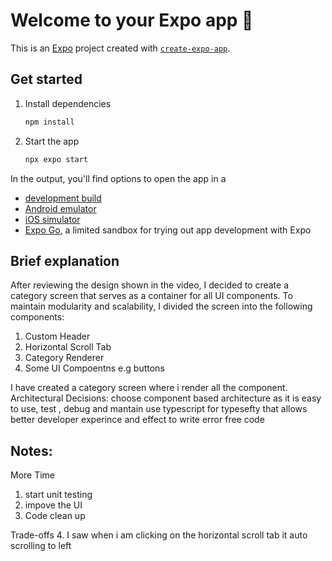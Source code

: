 # Welcome to your Expo app 👋

This is an [Expo](https://expo.dev) project created with [`create-expo-app`](https://www.npmjs.com/package/create-expo-app).

## Get started

1. Install dependencies

   ```bash
   npm install
   ```

2. Start the app

   ```bash
   npx expo start
   ```

In the output, you'll find options to open the app in a

- [development build](https://docs.expo.dev/develop/development-builds/introduction/)
- [Android emulator](https://docs.expo.dev/workflow/android-studio-emulator/)
- [iOS simulator](https://docs.expo.dev/workflow/ios-simulator/)
- [Expo Go](https://expo.dev/go), a limited sandbox for trying out app development with Expo

## Brief explanation
After reviewing the design shown in the video, I decided to create a category screen that serves as a container for all UI components. To maintain modularity and scalability, I divided the screen into the following components:
<ol>
<li>Custom Header</li>
<li>Horizontal Scroll Tab</li>
<li> Category Renderer</li>
<li> Some UI Compoentns e.g buttons</li>
</ol>
I have created a category screen where i render all the component.
Architectural Decisions:
   choose component based architecture as it is easy to use, test , debug and mantain 
   use typescript for typesefty that allows better developer experince and effect to write error free code 
   

## Notes:
More Time
1. start unit testing 
2. impove the UI 
3. Code clean up

Trade-offs
4. I saw when i am clicking on the horizontal scroll tab it auto scrolling to left 


